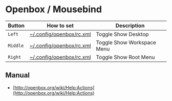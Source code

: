 
# Openbox / Mousebind


| Button | How to set | Description |
| --- | --- | --- |
| `Left` | [~/.config/openbox/rc.xml](config/openbox/rc.xml#L1662) | Toggle Show Desktop |
| `Middle` | [~/.config/openbox/rc.xml](config/openbox/rc.xml#L1648) | Toggle Show Workspace Menu |
| `Right` | [~/.config/openbox/rc.xml](config/openbox/rc.xml#L1653) | Toggle Show Root Menu |


## Manual

* [http://openbox.org/wiki/Help:Actions](http://openbox.org/wiki/Help:Actions)
